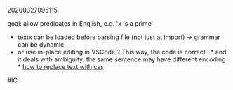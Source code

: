 20200327095115

goal: allow predicates in English, e.g. 'x is a prime'

* textx can be loaded before parsing file (not just at import) → grammar can be dynamic
* or use in-place editing in VSCode ? This way, the code is correct !
        * and it deals with ambiguity: the same sentence may have different encoding
        * [how to replace text with css](https://stackoverflow.com/questions/7896402/how-can-i-replace-text-with-css)

#IC